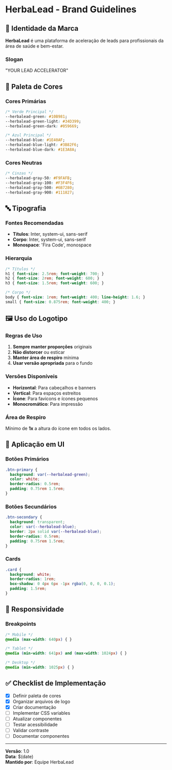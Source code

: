 # HerbaLead - Brand Guidelines

## 🎯 Identidade da Marca

**HerbaLead** é uma plataforma de aceleração de leads para profissionais da área de saúde e bem-estar.

### Slogan
"YOUR LEAD ACCELERATOR"

## 🎨 Paleta de Cores

### Cores Primárias
```css
/* Verde Principal */
--herbalead-green: #10B981;
--herbalead-green-light: #34D399;
--herbalead-green-dark: #059669;

/* Azul Principal */
--herbalead-blue: #1E40AF;
--herbalead-blue-light: #3B82F6;
--herbalead-blue-dark: #1E3A8A;
```

### Cores Neutras
```css
/* Cinzas */
--herbalead-gray-50: #F9FAFB;
--herbalead-gray-100: #F3F4F6;
--herbalead-gray-500: #6B7280;
--herbalead-gray-900: #111827;
```

## 🔤 Tipografia

### Fontes Recomendadas
- **Títulos**: Inter, system-ui, sans-serif
- **Corpo**: Inter, system-ui, sans-serif
- **Monospace**: 'Fira Code', monospace

### Hierarquia
```css
/* Títulos */
h1 { font-size: 2.5rem; font-weight: 700; }
h2 { font-size: 2rem; font-weight: 600; }
h3 { font-size: 1.5rem; font-weight: 600; }

/* Corpo */
body { font-size: 1rem; font-weight: 400; line-height: 1.6; }
small { font-size: 0.875rem; font-weight: 400; }
```

## 🖼️ Uso do Logotipo

### Regras de Uso
1. **Sempre manter proporções** originais
2. **Não distorcer** ou esticar
3. **Manter área de respiro** mínima
4. **Usar versão apropriada** para o fundo

### Versões Disponíveis
- **Horizontal**: Para cabeçalhos e banners
- **Vertical**: Para espaços estreitos
- **Ícone**: Para favicons e ícones pequenos
- **Monocromático**: Para impressão

### Área de Respiro
Mínimo de **1x** a altura do ícone em todos os lados.

## 🎯 Aplicação em UI

### Botões Primários
```css
.btn-primary {
  background: var(--herbalead-green);
  color: white;
  border-radius: 0.5rem;
  padding: 0.75rem 1.5rem;
}
```

### Botões Secundários
```css
.btn-secondary {
  background: transparent;
  color: var(--herbalead-blue);
  border: 2px solid var(--herbalead-blue);
  border-radius: 0.5rem;
  padding: 0.75rem 1.5rem;
}
```

### Cards
```css
.card {
  background: white;
  border-radius: 1rem;
  box-shadow: 0 4px 6px -1px rgba(0, 0, 0, 0.1);
  padding: 1.5rem;
}
```

## 📱 Responsividade

### Breakpoints
```css
/* Mobile */
@media (max-width: 640px) { }

/* Tablet */
@media (min-width: 641px) and (max-width: 1024px) { }

/* Desktop */
@media (min-width: 1025px) { }
```

## ✅ Checklist de Implementação

- [x] Definir paleta de cores
- [x] Organizar arquivos de logo
- [x] Criar documentação
- [ ] Implementar CSS variables
- [ ] Atualizar componentes
- [ ] Testar acessibilidade
- [ ] Validar contraste
- [ ] Documentar componentes

---

**Versão**: 1.0  
**Data**: $(date)  
**Mantido por**: Equipe HerbaLead

